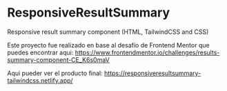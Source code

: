 # ResponsiveResultSummary
Responsive result summary component (HTML, TailwindCSS and CSS)

Este proyecto fue realizado en base al desafío de Frontend Mentor que puedes encontrar aqui:
https://www.frontendmentor.io/challenges/results-summary-component-CE_K6s0maV

Aqui pueder ver el producto final:
https://responsiveresultsummary-tailwindcss.netlify.app/
